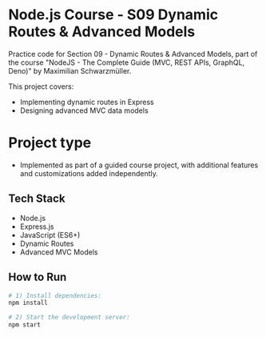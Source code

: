 # Node.js Course - S09 Dynamic Routes & Advanced Models

Practice code for Section 09 - Dynamic Routes & Advanced Models, part of the course "NodeJS - The Complete Guide (MVC, REST APIs, GraphQL, Deno)" by Maximilian Schwarzmüller.

This project covers:
- Implementing dynamic routes in Express
- Designing advanced MVC data models

# Project type
- Implemented as part of a guided course project, with additional features and customizations added independently.

## Tech Stack
- Node.js
- Express.js
- JavaScript (ES6+)
- Dynamic Routes
- Advanced MVC Models
## How to Run

```bash
# 1) Install dependencies:
npm install

# 2) Start the development server:
npm start
```
